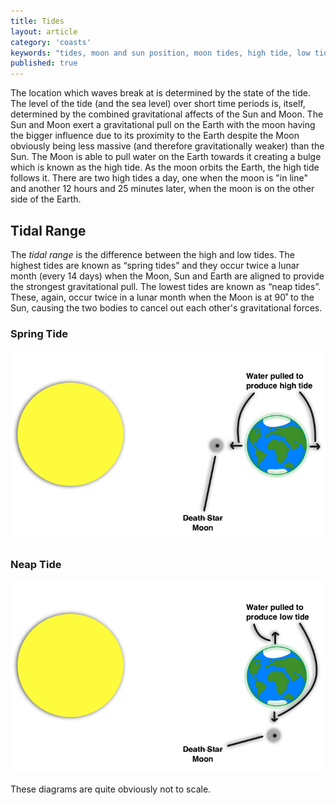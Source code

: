 ```yaml
---
title: Tides
layout: article
category: 'coasts'
keywords: "tides, moon and sun position, moon tides, high tide, low tide, tide goes in tide goes out, how do tides work"
published: true
---
```


The location which waves break at is determined by the state of the tide. The level of the tide (and the sea level) over short time periods is, itself, determined by the combined gravitational affects of the Sun and Moon. The Sun and Moon exert a gravitational pull on the Earth with the moon having the bigger influence due to its proximity to the Earth despite the Moon obviously being less massive (and therefore gravitationally weaker) than the Sun. The Moon is able to pull water on the Earth towards it creating a bulge which is known as the high tide. As the moon orbits the Earth, the high tide follows it. There are two high tides a day, one when the moon is "in line" and another 12 hours and 25 minutes later, when the moon is on the other side of the Earth.

## Tidal Range

The *tidal range* is the difference between the high and low tides. The highest tides are known as “spring tides” and they occur twice a lunar month (every 14 days) when the Moon, Sun and Earth are aligned to provide the strongest gravitational pull. The lowest tides are known as “neap tides”. These, again, occur twice in a lunar month when the Moon is at 90˚ to the Sun, causing the two bodies to cancel out each other's gravitational forces. 

### Spring Tide

![A diagram showing how the Earth, Sun & Moon are arranged during a spring tide.](/images/coasts/4tides/springTideDiagram.png)

### Neap Tide

![A diagram showing how the Earth, Sun & Moon are arranged during a neap tide.](/images/coasts/4tides/neapTideDiagram.png)

These diagrams are quite obviously not to scale. 